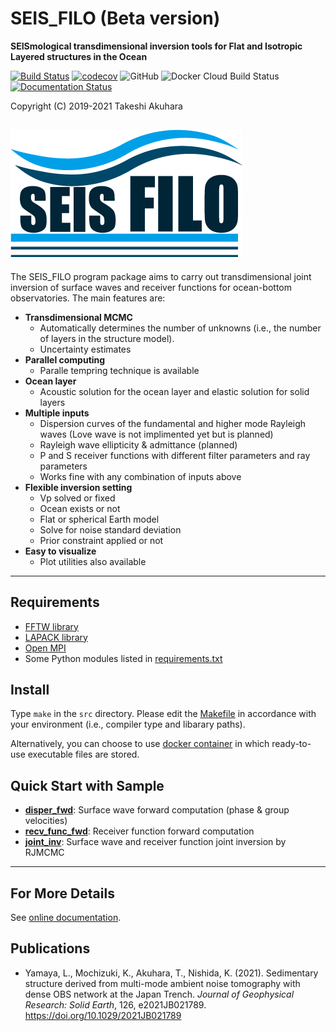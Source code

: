 # SEIS_FILO (Beta version) 

__SEISmological transdimensional inversion tools for Flat and Isotropic Layered structures in the Ocean__ 

[![Build Status](https://travis-ci.org/akuhara/SEIS_FILO.svg?branch=master)](https://travis-ci.org/akuhara/SEIS_FILO)
[![codecov](https://codecov.io/gh/akuhara/SEIS_FILO/branch/master/graph/badge.svg)](https://codecov.io/gh/akuhara/SEIS_FILO)
![GitHub](https://img.shields.io/github/license/akuhara/SEIS_FILO)
![Docker Cloud Build Status](https://img.shields.io/docker/cloud/build/akuhara/seis-filo)
[![Documentation Status](https://readthedocs.org/projects/seis-filo/badge/?version=latest)](https://seis-filo.readthedocs.io/en/latest/?badge=latest)

Copyright (C) 2019-2021 Takeshi Akuhara

![LOGO](./img/SEIS_FILO_LOGO.png)
---

The SEIS_FILO program package aims to carry out transdimensional joint inversion of surface waves and receiver functions for ocean-bottom observatories. The main features are: 

* __Transdimensional MCMC__
    * Automatically determines the number of unknowns (i.e., the number of layers in the structure model).
    * Uncertainty estimates
* __Parallel computing__
    * Paralle tempring technique is available  
* __Ocean layer__
    * Acoustic solution for the ocean layer and elastic solution for solid layers
* __Multiple inputs__
    * Dispersion curves of the fundamental and higher mode Rayleigh waves (Love wave is not implimented yet but is planned)
    * Rayleigh wave ellipticity & admittance (planned)
    * P and S receiver functions with different filter parameters and ray parameters
    * Works fine with any combination of inputs above 
* __Flexible inversion setting__
    * Vp solved or fixed
    * Ocean exists or not
    * Flat or spherical Earth model
    * Solve for noise standard deviation
    * Prior constraint applied or not
* __Easy to visualize__
    * Plot utilities also available

---

## Requirements
* [FFTW library](http://fftw.org/)
* [LAPACK library](http://www.netlib.org/lapack/)
* [Open MPI](https://www.open-mpi.org/)
* Some Python modules listed in [requirements.txt](https://github.com/akuhara/SEIS_FILO/blob/master/requirements.txt)

  
## Install
Type `make` in the `src` directory. Please edit the [Makefile](https://github.com/akuhara/SEIS_FILO/tree/master/src/Makefile) in accordance with your environment (i.e., compiler type and libarary paths). 

Alternatively, you can choose to use [docker container](https://hub.docker.com/r/akuhara/seis-filo) in which ready-to-use executable files are stored. 

## Quick Start with Sample
* [__disper_fwd__](https://github.com/akuhara/SEIS_FILO/tree/master/sample/disper_fwd): Surface wave forward computation (phase & group velocities)
* [__recv_func_fwd__](https://github.com/akuhara/SEIS_FILO/tree/master/sample/recv_func_fwd): Receiver function forward computation
* [__joint_inv__](https://github.com/akuhara/SEIS_FILO/tree/master/sample/joint_inv): Surface wave and receiver function joint inversion by RJMCMC

---

## For More Details
See [online documentation](https://seis-filo.readthedocs.io).

## Publications
* Yamaya, L., Mochizuki, K., Akuhara, T., Nishida, K. (2021). Sedimentary structure derived from multi-mode ambient noise tomography with dense OBS network at the Japan Trench. _Journal of Geophysical Research: Solid Earth_, 126, e2021JB021789. https://doi.org/10.1029/2021JB021789

